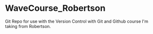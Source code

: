 # WaveCourse_Robertson
Git Repo for use with the Version Control with Git and Github course I'm taking from Robertson.

